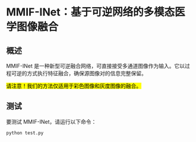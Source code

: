 # MMIF-INet：基于可逆网络的多模态医学图像融合

## 概述
MMIF-INet 是一种新型可逆融合网络，可直接接受多通道图像作为输入。它以过程可逆的方式执行特征融合，确保源图像对的信息完整保留。


<mark>请注意！我们的方法仅适用于彩色图像和灰度图像的融合。</mark>

## 测试
要测试 MMIF-INet，请运行以下命令：
```bash
python test.py
```


